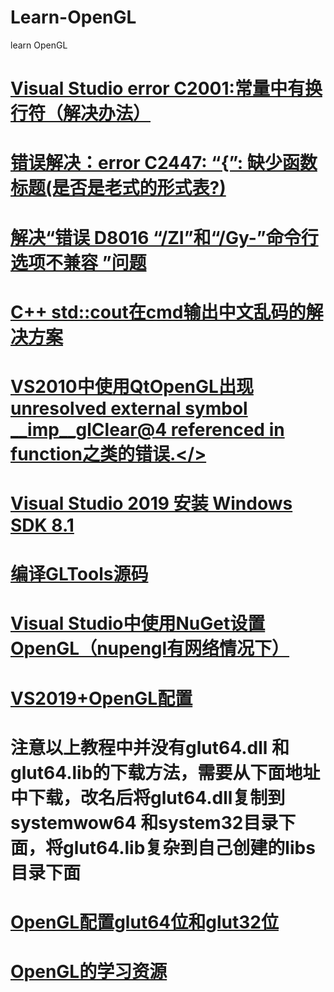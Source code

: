 # Learn-OpenGL
learn OpenGL
# <a href="https://www.cnblogs.com/kuliuheng/p/3397796.html">Visual Studio error C2001:常量中有换行符（解决办法）</a>
# <a href="https://blog.csdn.net/MASILEJFOAISEGJIAE/article/details/105712761">错误解决：error C2447: “{”: 缺少函数标题(是否是老式的形式表?)</a>
# <a href="https://blog.csdn.net/LYJ_viviani/article/details/51487877">解决“错误 D8016 “/ZI”和“/Gy-”命令行选项不兼容 ”问题</a>
# <a href="http://www.suchone.com/post/51.html">C++ std::cout在cmd输出中文乱码的解决方案</a>
# <a href="https://www.cxyzjd.com/article/weixin_33750452/86197676">VS2010中使用QtOpenGL出现 unresolved external symbol __imp__glClear@4 referenced in function之类的错误.</>
# <a href="https://blog.csdn.net/Septembre_/article/details/111320427">Visual Studio 2019 安装 Windows SDK 8.1</a>
# <a href="http://www.devacg.com/?post=1019">编译GLTools源码</a>
# <a href="https://www.jianshu.com/p/991d64d0205a">Visual Studio中使用NuGet设置OpenGL（nupengl有网络情况下）</a>
# <a href="https://blog.csdn.net/qq_41498261/article/details/109331819">VS2019+OpenGL配置</a>
# 注意以上教程中并没有glut64.dll 和glut64.lib的下载方法，需要从下面地址中下载，改名后将glut64.dll复制到systemwow64 和system32目录下面，将glut64.lib复杂到自己创建的libs目录下面
# <a href="https://blog.csdn.net/rhneqq/article/details/80935148">OpenGL配置glut64位和glut32位</a>
# <a href="https://www.cnblogs.com/liangliangh/p/3765221.html">OpenGL的学习资源</a>
